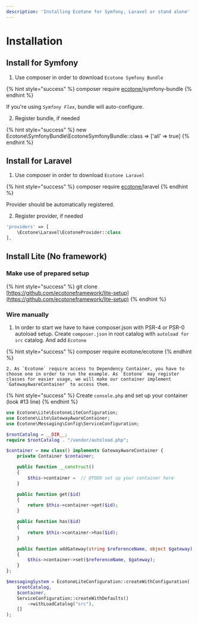 ```yaml
---
description: 'Installing Ecotone for Symfony, Laravel or stand alone'
---
```


# Installation

## Install for Symfony

1. Use composer in order to download `Ecotone Symfony Bundle`

{% hint style="success" %}
composer require [ecotone/](https://packagist.org/packages/ecotone/)symfony-bundle
{% endhint %}

If you're using _`Symfony Flex`_,  bundle will auto-configure. 

2. Register bundle, if needed

{% hint style="success" %}
new Ecotone\SymfonyBundle\EcotoneSymfonyBundle::class =&gt; \['all' =&gt; true\]
{% endhint %}

## Install for Laravel

1. Use composer in order to download `Ecotone Laravel`

{% hint style="success" %}
composer require [ecotone/](https://packagist.org/packages/ecotone/)laravel
{% endhint %}

Provider should be automatically registered.

2. Register provider, if needed

```php
'providers' => [
    \Ecotone\Laravel\EcotoneProvider::class
],
```

## Install Lite \(No framework\)

### Make use of prepared setup

{% hint style="success" %}
git clone [https://github.com/ecotoneframework/lite-setup](https://github.com/ecotoneframework/lite-setup)
{% endhint %}

### Wire manually

1. In order to start we have to have composer.json with PSR-4 or PSR-0 autoload setup.  Create `composer.json` in root catalog with `autoload for src` catalog.  And add `Ecotone`

{% hint style="success" %}
composer require ecotone/ecotone
{% endhint %}

    2. As `Ecotone` require access to Dependency Container, you have to choose one in order to run the example. As `Ecotone` may register classes for easier usage, we will make our container implement `GatewayAwareContainer` to access them.

{% hint style="success" %}
Create `console.php` and set up your container \(look \#13 line\)
{% endhint %}

```php
use Ecotone\Lite\EcotoneLiteConfiguration;
use Ecotone\Lite\GatewayAwareContainer;
use Ecotone\Messaging\Config\ServiceConfiguration;

$rootCatalog = __DIR__;
require $rootCatalog . "/vendor/autoload.php";

$container = new class() implements GatewayAwareContainer {
    private Container $container;

    public function __construct()
    {
        $this->container =  // @TODO set up your container here
    }

    public function get($id)
    {
        return $this->container->get($id);
    }

    public function has($id)
    {
        return $this->container->has($id);
    }

    public function addGateway(string $referenceName, object $gateway): void
    {
        $this->container->set($referenceName, $gateway);
    }
};

$messagingSystem = EcotoneLiteConfiguration::createWithConfiguration(
    $rootCatalog,
    $container,
    ServiceConfiguration::createWithDefaults()
        ->withLoadCatalog("src"),
    []
);
```

